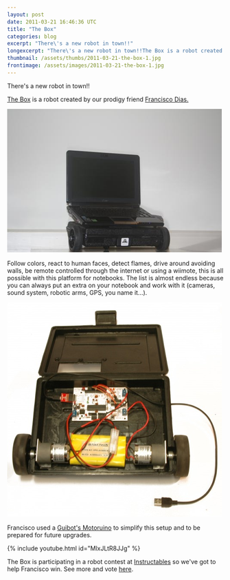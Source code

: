 ```yaml
---
layout: post
date: 2011-03-21 16:46:36 UTC
title: "The Box"
categories: blog
excerpt: "There\'s a new robot in town!!"
longexcerpt: "There\'s a new robot in town!!The Box is a robot created by our prodigy friend Francisco Dias."
thumbnail: /assets/thumbs/2011-03-21-the-box-1.jpg
frontimage: /assets/images/2011-03-21-the-box-1.jpg
---
```


There's a new robot in town!!

<a href="http://www.franciscodias.net/robots/the-box">The Box</a> is a robot created by our prodigy friend <a href="http://www.franciscodias.net/">Francisco Dias. </a>

<a href="/assets/images/2011-03-21-the-box-1.jpg">![](/assets/images/2011-03-21-the-box-1.jpg)</a>

Follow colors, react to human faces, detect flames, drive around avoiding walls, be remote controlled through the internet or using a wiimote, this is all possible with this platform for notebooks. The list is almost endless because you can always put an extra on your notebook and work with it (cameras, sound system, robotic arms, GPS, you name it...).

<a href="/assets/images/2011-03-21-the-box-2.jpg">![](/assets/images/2011-03-21-the-box-2.jpg)</a>

Francisco used a <a href="http://www.guibot.pt/motoruino/"> Guibot's Motoruino</a> to simplify this setup and to be prepared for future upgrades.

{% include youtube.html id="MlxJLtR8JJg" %}

The Box is participating in a robot contest at <a href="http://www.instructables.com/">Instructables</a> so we've got to help Francisco win. See more and vote <a href="http://www.instructables.com/contest/robot/?show=ENTRIES">here</a>.
